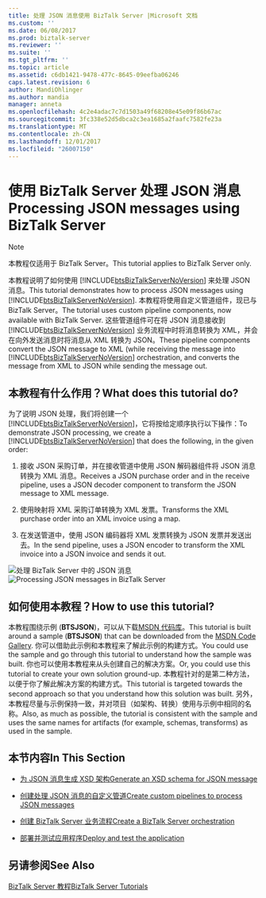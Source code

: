 ```yaml
---
title: 处理 JSON 消息使用 BizTalk Server |Microsoft 文档
ms.custom: ''
ms.date: 06/08/2017
ms.prod: biztalk-server
ms.reviewer: ''
ms.suite: ''
ms.tgt_pltfrm: ''
ms.topic: article
ms.assetid: c6db1421-9478-477c-8645-09eefba06246
caps.latest.revision: 6
author: MandiOhlinger
ms.author: mandia
manager: anneta
ms.openlocfilehash: 4c2e4adac7c7d1503a49f68208e45e09f86b67ac
ms.sourcegitcommit: 3fc338e52d5dbca2c3ea1685a2faafc7582fe23a
ms.translationtype: MT
ms.contentlocale: zh-CN
ms.lasthandoff: 12/01/2017
ms.locfileid: "26007150"
---
```

# <a name="processing-json-messages-using-biztalk-server"></a><span data-ttu-id="59030-102">使用 BizTalk Server 处理 JSON 消息</span><span class="sxs-lookup"><span data-stu-id="59030-102">Processing JSON messages using BizTalk Server</span></span>
> [!NOTE]
>  <span data-ttu-id="59030-103">本教程仅适用于 BizTalk Server。</span><span class="sxs-lookup"><span data-stu-id="59030-103">This tutorial applies to BizTalk Server only.</span></span>  
  
 <span data-ttu-id="59030-104">本教程说明了如何使用 [!INCLUDE[btsBizTalkServerNoVersion](../includes/btsbiztalkservernoversion-md.md)] 来处理 JSON 消息。</span><span class="sxs-lookup"><span data-stu-id="59030-104">This tutorial demonstrates how to process JSON messages using [!INCLUDE[btsBizTalkServerNoVersion](../includes/btsbiztalkservernoversion-md.md)].</span></span> <span data-ttu-id="59030-105">本教程将使用自定义管道组件，现已与 BizTalk Server。</span><span class="sxs-lookup"><span data-stu-id="59030-105">The tutorial uses custom pipeline components, now available with BizTalk Server.</span></span> <span data-ttu-id="59030-106">这些管道组件可在将 JSON 消息接收到 [!INCLUDE[btsBizTalkServerNoVersion](../includes/btsbiztalkservernoversion-md.md)] 业务流程中时将消息转换为 XML，并会在向外发送消息时将消息从 XML 转换为 JSON。</span><span class="sxs-lookup"><span data-stu-id="59030-106">These pipeline components convert the JSON message to XML (while receiving the message into [!INCLUDE[btsBizTalkServerNoVersion](../includes/btsbiztalkservernoversion-md.md)] orchestration, and converts the message from XML to JSON while sending the message out.</span></span>  
  
## <a name="what-does-this-tutorial-do"></a><span data-ttu-id="59030-107">本教程有什么作用？</span><span class="sxs-lookup"><span data-stu-id="59030-107">What does this tutorial do?</span></span>  
 <span data-ttu-id="59030-108">为了说明 JSON 处理，我们将创建一个 [!INCLUDE[btsBizTalkServerNoVersion](../includes/btsbiztalkservernoversion-md.md)]，它将按给定顺序执行以下操作：</span><span class="sxs-lookup"><span data-stu-id="59030-108">To demonstrate JSON processing, we create a [!INCLUDE[btsBizTalkServerNoVersion](../includes/btsbiztalkservernoversion-md.md)] that does the following, in the given order:</span></span>  
  
1.  <span data-ttu-id="59030-109">接收 JSON 采购订单，并在接收管道中使用 JSON 解码器组件将 JSON 消息转换为 XML 消息。</span><span class="sxs-lookup"><span data-stu-id="59030-109">Receives a JSON purchase order and in the receive pipeline, uses a JSON decoder component to transform the JSON message to XML message.</span></span>  
  
2.  <span data-ttu-id="59030-110">使用映射将 XML 采购订单转换为 XML 发票。</span><span class="sxs-lookup"><span data-stu-id="59030-110">Transforms the XML purchase order into an XML invoice using a map.</span></span>  
  
3.  <span data-ttu-id="59030-111">在发送管道中，使用 JSON 编码器将 XML 发票转换为 JSON 发票并发送出去。</span><span class="sxs-lookup"><span data-stu-id="59030-111">In the send pipeline, uses a JSON encoder to transform the XML invoice into a JSON invoice and sends it out.</span></span>  
  
 <span data-ttu-id="59030-112">![处理 BizTalk Server 中的 JSON 消息](../core/media/btsjson-flow.png "BTSJSON_Flow")</span><span class="sxs-lookup"><span data-stu-id="59030-112">![Processing JSON messages in BizTalk Server](../core/media/btsjson-flow.png "BTSJSON_Flow")</span></span>  
  
## <a name="how-to-use-this-tutorial"></a><span data-ttu-id="59030-113">如何使用本教程？</span><span class="sxs-lookup"><span data-stu-id="59030-113">How to use this tutorial?</span></span>  
 <span data-ttu-id="59030-114">本教程围绕示例 (**BTSJSON**)，可以从下载[MSDN 代码库](http://go.microsoft.com/fwlink/?LinkId=403197)。</span><span class="sxs-lookup"><span data-stu-id="59030-114">This tutorial is built around a sample (**BTSJSON**) that can be downloaded from the [MSDN Code Gallery](http://go.microsoft.com/fwlink/?LinkId=403197).</span></span> <span data-ttu-id="59030-115">你可以借助此示例和本教程来了解此示例的构建方式。</span><span class="sxs-lookup"><span data-stu-id="59030-115">You could use the sample and go through this tutorial to understand how the sample was built.</span></span> <span data-ttu-id="59030-116">你也可以使用本教程来从头创建自己的解决方案。</span><span class="sxs-lookup"><span data-stu-id="59030-116">Or, you could use this tutorial to create your own solution ground-up.</span></span> <span data-ttu-id="59030-117">本教程针对的是第二种方法，以便于你了解此解决方案的构建方式。</span><span class="sxs-lookup"><span data-stu-id="59030-117">This tutorial is targeted towards the second approach so that you understand how this solution was built.</span></span> <span data-ttu-id="59030-118">另外，本教程尽量与示例保持一致，并对项目（如架构、转换）使用与示例中相同的名称。</span><span class="sxs-lookup"><span data-stu-id="59030-118">Also, as much as possible, the tutorial is consistent with the sample and uses the same names for artifacts (for example, schemas, transforms) as used in the sample.</span></span>  
  
## <a name="in-this-section"></a><span data-ttu-id="59030-119">本节内容</span><span class="sxs-lookup"><span data-stu-id="59030-119">In This Section</span></span>  
  
-   [<span data-ttu-id="59030-120">为 JSON 消息生成 XSD 架构</span><span class="sxs-lookup"><span data-stu-id="59030-120">Generate an XSD schema for JSON message</span></span>](../core/generate-an-xsd-schema-for-json-message.md)  
  
-   [<span data-ttu-id="59030-121">创建处理 JSON 消息的自定义管道</span><span class="sxs-lookup"><span data-stu-id="59030-121">Create custom pipelines to process JSON messages</span></span>](../core/create-custom-pipelines-to-process-json-messages.md)  
  
-   [<span data-ttu-id="59030-122">创建 BizTalk Server 业务流程</span><span class="sxs-lookup"><span data-stu-id="59030-122">Create a BizTalk Server orchestration</span></span>](../core/create-a-biztalk-server-orchestration.md)  
  
-   [<span data-ttu-id="59030-123">部署并测试应用程序</span><span class="sxs-lookup"><span data-stu-id="59030-123">Deploy and test the application</span></span>](../core/deploy-and-test-the-application.md)  
  
## <a name="see-also"></a><span data-ttu-id="59030-124">另请参阅</span><span class="sxs-lookup"><span data-stu-id="59030-124">See Also</span></span>  
 [<span data-ttu-id="59030-125">BizTalk Server 教程</span><span class="sxs-lookup"><span data-stu-id="59030-125">BizTalk Server Tutorials</span></span>](../core/biztalk-server-tutorials.md)